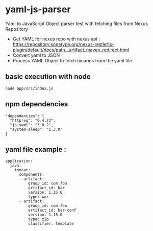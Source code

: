 # yaml-js-parser

Yaml to JavaScript Object parser test with fetching files from Nexus Repository

- Get YAML for nexus repo with nexus api : https://repository.sonatype.org/nexus-restlet1x-plugin/default/docs/path__artifact_maven_redirect.html
- Convert yaml to JSON
- Process YAML Object to fetch binaries from the yaml file

## basic execution with node

`node app/src/index.js`

## npm dependencies

```
"dependencies": {
  "httpreq": "0.4.23",
  "js-yaml": "3.8.2",
  "system-sleep": "1.3.0"
}
```

## yaml file example :

```
application:
  java:
    tomcat:
      components:
      - artifact:
          group_id: com.foo
          artifact_id: bar
          version: 1.15.0
          type: war
      - artifact:
          group_id: com.foo
          artifact_id: bar-conf
          version: 1.15.0
          type: zip
          classifier: template
```
